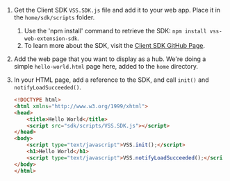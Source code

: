 1. Get the Client SDK `VSS.SDK.js` file and add it to your web app. Place it in the `home/sdk/scripts` folder.
	1. Use the 'npm install' command to retrieve the SDK: `npm install vss-web-extension-sdk`. 
	2. To learn more about the SDK, visit the [Client SDK GitHub Page](https://github.com/Microsoft/vss-sdk).

1. Add the web page that you want to display as a hub. We're doing a simple `hello-world.html` page here, added to the `home` directory.

1. In your HTML page, add a reference to the SDK, and call `init()` and `notifyLoadSucceeded()`.

	```html
	<!DOCTYPE html>
	<html xmlns="http://www.w3.org/1999/xhtml">
	<head>
		<title>Hello World</title>
		<script src="sdk/scripts/VSS.SDK.js"></script>
	</head>
	<body>
		<script type="text/javascript">VSS.init();</script>
		<h1>Hello World</h1>
		<script type="text/javascript">VSS.notifyLoadSucceeded();</script>
	</body>
	</html>
	```
